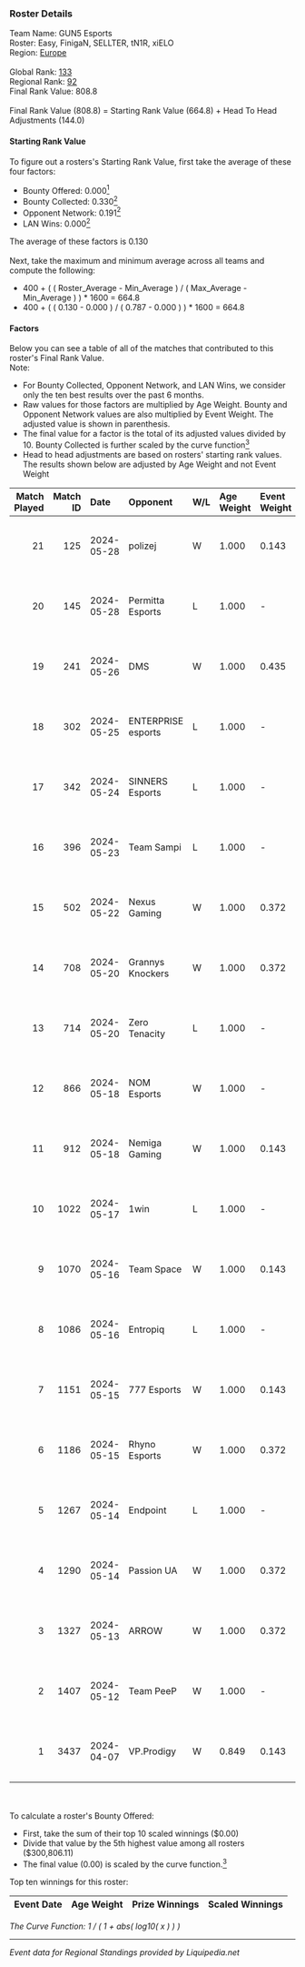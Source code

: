 ### Roster Details<br />
Team Name: GUN5 Esports<br />
Roster: Easy, FinigaN, SELLTER, tN1R, xiELO<br />
Region: [Europe]( ../standings_europe.md)<br />
<br />
Global Rank: [133](../standings_global.md)<br />
Regional Rank: [92]( ../standings_europe.md)<br />
Final Rank Value:  808.8<br />
<br />
Final Rank Value (808.8) = Starting Rank Value (664.8) + Head To Head Adjustments (144.0)<br />

#### Starting Rank Value<br />
To figure out a rosters's Starting Rank Value, first take the average of these four factors:<br />
- Bounty Offered: 0.000[<sup>1</sup>](#table2)
- Bounty Collected: 0.330[<sup>2</sup>](#table1)
- Opponent Network: 0.191[<sup>2</sup>](#table1)
- LAN Wins: 0.000[<sup>2</sup>](#table1)

The average of these factors is 0.130<br />
<br />
Next, take the maximum and minimum average across all teams and compute the following:<br />
- 400 + ( ( Roster_Average - Min_Average ) / ( Max_Average - Min_Average ) ) * 1600 = 664.8
- 400 + ( ( 0.130 - 0.000 ) / ( 0.787 - 0.000 ) ) * 1600 = 664.8


#### Factors<br />
Below you can see a table of all of the matches that contributed to this roster's Final Rank Value.<br />
Note:<br />

- For Bounty Collected, Opponent Network, and LAN Wins, we consider only the ten best results over the past 6 months.
- Raw values for those factors are multiplied by Age Weight. Bounty and Opponent Network values are also multiplied by Event Weight. The adjusted value is shown in parenthesis.
- The final value for a factor is the total of its adjusted values divided by 10. Bounty Collected is further scaled by the curve function[<sup>3</sup>](#curveFunction)
- Head to head adjustments are based on rosters' starting rank values. The results shown below are adjusted by Age Weight and not Event Weight
<span id="table1"></span><br />


| Match Played | Match ID | Date       | Opponent           | W/L | Age Weight | Event Weight | Bounty Collected | Opponent Network | LAN Wins  | H2H Adj. | Roster                               |
| -: | -: | :- | :- | :- | :- | :- | :- | :- | :- | -: | :- |
|           21 |      125 | 2024-05-28 | polizej            | W   | 1.000      | 0.143        | 0.000 (0.000)    | -                | 0 (0.000) |     6.18 | Easy, FinigaN, SELLTER, tN1R, xiELO  |
|           20 |      145 | 2024-05-28 | Permitta Esports   | L   | 1.000      | -            | -                | -                | -         |   -16.27 | Easy, FinigaN, SELLTER, tN1R, xiELO  |
|           19 |      241 | 2024-05-26 | DMS                | W   | 1.000      | 0.435        | -                | 0.754 (0.327)    | 0 (0.000) |    19.99 | Easy, FinigaN, SELLTER, tN1R, xiELO  |
|           18 |      302 | 2024-05-25 | ENTERPRISE esports | L   | 1.000      | -            | -                | -                | -         |   -13.11 | Easy, FinigaN, SELLTER, tN1R, xiELO  |
|           17 |      342 | 2024-05-24 | SINNERS Esports    | L   | 1.000      | -            | -                | -                | -         |    -9.19 | Easy, FinigaN, SELLTER, tN1R, xiELO  |
|           16 |      396 | 2024-05-23 | Team Sampi         | L   | 1.000      | -            | -                | -                | -         |    -9.35 | Easy, FinigaN, SELLTER, tN1R, xiELO  |
|           15 |      502 | 2024-05-22 | Nexus Gaming       | W   | 1.000      | 0.372        | 0.003 (0.001)    | 0.857 (0.319)    | 0 (0.000) |    16.73 | Easy, FinigaN, SELLTER, tN1R, xiELO  |
|           14 |      708 | 2024-05-20 | Grannys Knockers   | W   | 1.000      | 0.372        | 0.006 (0.002)    | 0.517 (0.192)    | 0 (0.000) |    15.18 | Easy, FinigaN, SELLTER, tN1R, xiELO  |
|           13 |      714 | 2024-05-20 | Zero Tenacity      | L   | 1.000      | -            | -                | -                | -         |    -7.12 | Easy, FinigaN, SELLTER, tN1R, xiELO  |
|           12 |      866 | 2024-05-18 | NOM Esports        | W   | 1.000      | -            | -                | -                | 0 (0.000) |    12.24 | Easy, FinigaN, SELLTER, tN1R, xiELO  |
|           11 |      912 | 2024-05-18 | Nemiga Gaming      | W   | 1.000      | 0.143        | 0.358 (0.051)    | 0.895 (0.128)    | 0 (0.000) |    27.15 | Easy, FinigaN, SELLTER, tN1R, xiELO  |
|           10 |     1022 | 2024-05-17 | 1win               | L   | 1.000      | -            | -                | -                | -         |    -6.26 | Easy, FinigaN, SELLTER, tN1R, xiELO  |
|            9 |     1070 | 2024-05-16 | Team Space         | W   | 1.000      | 0.143        | 0.009 (0.001)    | 0.457 (0.065)    | 0 (0.000) |    20.37 | Easy, FinigaN, SELLTER, tN1R, xiELO  |
|            8 |     1086 | 2024-05-16 | Entropiq           | L   | 1.000      | -            | -                | -                | -         |   -17.31 | Easy, FinigaN, SELLTER, tN1R, xiELO  |
|            7 |     1151 | 2024-05-15 | 777 Esports        | W   | 1.000      | 0.143        | 0.029 (0.004)    | 0.463 (0.066)    | 0 (0.000) |    16.28 | Easy, FinigaN, SELLTER, tN1R, xiELO  |
|            6 |     1186 | 2024-05-15 | Rhyno Esports      | W   | 1.000      | 0.372        | 0.029 (0.011)    | 0.567 (0.211)    | 0 (0.000) |    24.59 | Easy, FinigaN, SELLTER, tN1R, xiELO  |
|            5 |     1267 | 2024-05-14 | Endpoint           | L   | 1.000      | -            | -                | -                | -         |    -7.46 | Easy, FinigaN, SELLTER, tN1R, xiELO  |
|            4 |     1290 | 2024-05-14 | Passion UA         | W   | 1.000      | 0.372        | 0.057 (0.021)    | 1.000 (0.372)    | 0 (0.000) |    24.52 | Easy, FinigaN, SELLTER, tN1R, xiELO  |
|            3 |     1327 | 2024-05-13 | ARROW              | W   | 1.000      | 0.372        | 0.002 (0.001)    | 0.344 (0.128)    | -         |    16.20 | Easy, FinigaN, SELLTER, tN1R, xiELO  |
|            2 |     1407 | 2024-05-12 | Team PeeP          | W   | 1.000      | -            | -                | -                | -         |    10.69 | FinigaN, SELLTER, tN1R, tried, xiELO |
|            1 |     3437 | 2024-04-07 | VP.Prodigy         | W   | 0.849      | 0.143        | 0.008 (0.001)    | 0.829 (0.100)    | -         |    19.96 | FinigaN, SELLTER, tN1R, tried, xiELO |

<br />
<span id="table2"></span><br />
To calculate a roster's Bounty Offered:<br />

- First, take the sum of their top 10 scaled winnings ($0.00)
- Divide that value by the 5th highest value among all rosters ($300,806.11)
- The final value (0.00) is scaled by the curve function.[<sup>3</sup>](#curveFunction)

Top ten winnings for this roster:<br />

| Event Date | Age Weight | Prize Winnings | Scaled Winnings |
| :- | -: | :- | :- |


<span id="curveFunction"></span>_The Curve Function: 1 / ( 1 + abs( log10( x ) ) )_<br />

---
_Event data for Regional Standings provided by Liquipedia.net_<br />
